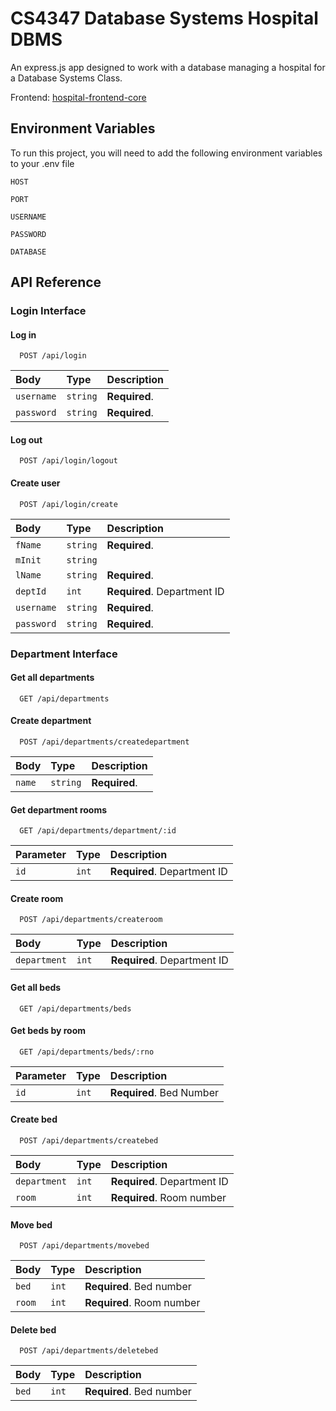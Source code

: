 
# CS4347 Database Systems Hospital DBMS

An express.js app designed to work with a database managing a hospital for a Database Systems Class.

Frontend: [hospital-frontend-core](https://github.com/#:~:text=ihernandez4390/hospital%2Dfrontend%2Dcore)



## Environment Variables

To run this project, you will need to add the following environment variables to your .env file

`HOST`

`PORT`

`USERNAME`

`PASSWORD`

`DATABASE`


## API Reference

### Login Interface

#### Log in

```http
  POST /api/login
```

| Body | Type     | Description                |
| :-------- | :------- | :------------------------- |
| `username` | `string` | **Required**.  |
| `password` | `string` | **Required**.  |

#### Log out

```http
  POST /api/login/logout
```


#### Create user

```http
  POST /api/login/create
```

| Body | Type     | Description                       |
| :-------- | :------- | :-------------------------------- |
| `fName`      | `string` | **Required**.  |
| `mInit`      | `string` |  |
| `lName`      | `string` | **Required**.  |
| `deptId`      | `int` | **Required**. Department ID |
| `username`      | `string` | **Required**.  |
| `password`      | `string` | **Required**.  |

### Department Interface

#### Get all departments

```http
  GET /api/departments
```

#### Create department

```http
  POST /api/departments/createdepartment
```

| Body | Type     | Description                |
| :-------- | :------- | :------------------------- |
| `name` | `string` | **Required**.  |


#### Get department rooms

```http
  GET /api/departments/department/:id
```

| Parameter | Type     | Description                |
| :-------- | :------- | :------------------------- |
| `id` | `int` | **Required**. Department ID  |

#### Create room

```http
  POST /api/departments/createroom
```

| Body | Type     | Description                |
| :-------- | :------- | :------------------------- |
| `department` | `int` | **Required**. Department ID  |


#### Get all beds

```http
  GET /api/departments/beds
```

#### Get beds by room

```http
  GET /api/departments/beds/:rno
```

| Parameter | Type     | Description                |
| :-------- | :------- | :------------------------- |
| `id` | `int` | **Required**. Bed Number  |

#### Create bed

```http
  POST /api/departments/createbed
```

| Body | Type     | Description                |
| :-------- | :------- | :------------------------- |
| `department` | `int` | **Required**. Department ID  |
| `room` | `int` | **Required**. Room number  |

#### Move bed

```http
  POST /api/departments/movebed
```

| Body | Type     | Description                |
| :-------- | :------- | :------------------------- |
| `bed` | `int` | **Required**. Bed number  |
| `room` | `int` | **Required**. Room number  |

#### Delete bed

```http
  POST /api/departments/deletebed
```

| Body | Type     | Description                |
| :-------- | :------- | :------------------------- |
| `bed` | `int` | **Required**. Bed number  |
